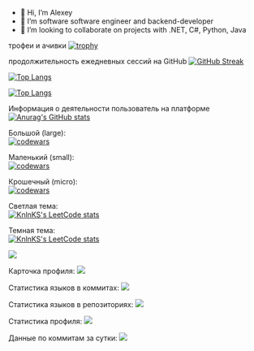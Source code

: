 - 👋 Hi, I’m Alexey
- 👀 I’m software software engineer and backend-developer
- 💞️ I’m looking to collaborate on projects with .NET, C#, Python, Java

трофеи и ачивки
[![trophy](https://github-profile-trophy.vercel.app/?username=nortkron)](https://github.com/ryo-ma/github-profile-trophy)

продолжительность ежедневных сессий на GitHub
[![GitHub Streak](https://github-readme-streak-stats.herokuapp.com/?user=nortkron)](https://git.io/streak-stats)

<!---Для компактной версии-->
[![Top Langs](https://github-readme-stats.vercel.app/api/top-langs/?username=nortkron&layout=compact)](https://github.com/anuraghazra/github-readme-stats)

<!---Для подробной версии-->
[![Top Langs](https://github-readme-stats.vercel.app/api/top-langs/?username=nortkron)](https://github.com/anuraghazra/github-readme-stats)

Информация о деятельности пользователь на платформе
[![Anurag's GitHub stats](https://github-readme-stats.vercel.app/api?username=nortkron)](https://github.com/anuraghazra/github-readme-stats)

Большой (large):  
[![codewars](https://www.codewars.com/users/username/badges/large)](https://www.codewars.com/users/nortkron)   

Маленький (small):  
[![codewars](https://www.codewars.com/users/username/badges/small)](https://www.codewars.com/users/nortkron) 

Крошечный (micro):  
[![codewars](https://www.codewars.com/users/username/badges/micro)](https://www.codewars.com/users/nortkron) 

Светлая тема:  
[![KnlnKS's LeetCode stats](https://leetcode-stats-six.vercel.app/api?username=nortkron)](https://github.com/KnlnKS/leetcode-stats)

Темная тема:  
[![KnlnKS's LeetCode stats](https://leetcode-stats-six.vercel.app/api?username=nortkron&theme=dark)](https://github.com/KnlnKS/leetcode-stats)

![](https://komarev.com/ghpvc/?username=your-github-nortkron)

Карточка профиля: 
![](https://github-profile-summary-cards.vercel.app/api/cards/profile-details?username=nortkron&theme=solarized_dark)

Статистика языков в коммитах:
![](https://github-profile-summary-cards.vercel.app/api/cards/most-commit-language?username=nortkron&theme=solarized_dark)

Статистика языков в репозиториях:
![](https://github-profile-summary-cards.vercel.app/api/cards/repos-per-language?username=nortkron&theme=solarized_dark)

Статистика профиля:
![](https://github-profile-summary-cards.vercel.app/api/cards/stats?username=nortkron&theme=solarized_dark)

Данные по коммитам за сутки:
![](https://github-profile-summary-cards.vercel.app/api/cards/productive-time?username=nortkron&theme=solarized_dark)


